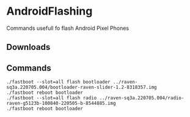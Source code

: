 # AndroidFlashing
Commands usefull fo flash Android Pixel Phones

## Downloads

## Commands
```
./fastboot --slot=all flash bootloader ../raven-sq3a.220705.004/bootloader-raven-slider-1.2-8318357.img 
./fastboot reboot bootloader
./fastboot --slot=all flash radio ../raven-sq3a.220705.004/radio-raven-g5123b-100840-220505-b-8544885.img 
./fastboot reboot bootloader
```

